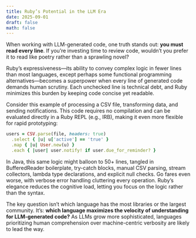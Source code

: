 ```yaml
---
title: Ruby’s Potential in the LLM Era
date: 2025-09-01
draft: false
math: false
---
```

When working with LLM-generated code, one truth stands out: **you must read every line**. If you’re investing time to review code, wouldn’t you prefer it to read like poetry rather than a sprawling novel?

Ruby’s expressiveness—its ability to convey complex logic in fewer lines than most languages, except perhaps some functional programming alternatives—becomes a superpower when every line of generated code demands human scrutiny. Each unchecked line is technical debt, and Ruby minimizes this burden by keeping code concise yet readable.

Consider this example of processing a CSV file, transforming data, and sending notifications. This code requires no compilation and can be evaluated directly in a Ruby REPL (e.g., IRB), making it even more flexible for rapid prototyping:

```ruby
users = CSV.parse(file, headers: true)
  .select { |u| u['active'] == 'true' }
  .map { |u| User.new(u) }
  .each { |user| user.notify! if user.due_for_reminder? }
```

In Java, this same logic might balloon to 50+ lines, tangled in BufferedReader boilerplate, try-catch blocks, manual CSV parsing, stream collectors, lambda type declarations, and explicit null checks. Go fares even worse, with verbose error handling cluttering every operation. Ruby’s elegance reduces the cognitive load, letting you focus on the logic rather than the syntax.

The key question isn’t which language has the most libraries or the largest community. It’s: **which language maximizes the velocity of understanding for LLM-generated code?** As LLMs grow more sophisticated, languages prioritizing human comprehension over machine-centric verbosity are likely to lead the way.